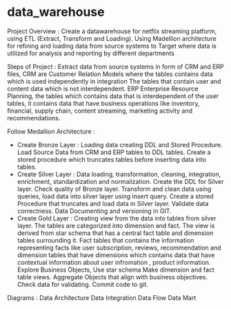 # data_warehouse

Project Overview : Create a datawarehouse for netflix streaming platform, using ETL (Extract, Transform and Loading).
Using Madellion architecture for refining and loading data from source systems to Target where data is utilized for analysis and reporting by different departments

Steps of Project :
Extract data from source systems in form of CRM and ERP files, CRM are Customer Relation Models where the tables contains data which is used independently in integration
The tables that contain user and content data which is not interdependent. ERP Enterprise Resource Planning, the tables which contains data that is interdependent of the 
user tables, it contains data that have business operations like inventory, financial, supply chain, content streaming, marketing activity and recommendations.

Follow Medallion Architecture :
- Create Bronze Layer : Loading data creating DDL and Stored Procedure.
                        Load Source Data from CRM and ERP tables to DDL tables. Create a stored procedure which truncates tables before inserting data into tables.
- Create Silver Layer : Data loading, transformation, cleaning, integration, enrichment, standardization and normalization.
                        Create the DDL for Silver layer. Check quality of Bronze layer. Transform and clean data using queries, load data into silver layer using insert query.
                        Create a stored Procedure that truncates and load data in Silver layer. Validate data correctness. Data Documenting and versioning in GIT.
- Create Gold Layer   : Creating view from the data into tables from silver layer. The tables are categorized into dimension and fact.
                        The view is derived from star schema that has a central fact table and dimension tables surrounding it. Fact tables
                        that contains the information representing facts like user subscription, reviews, recommendation and dimension tables
                        that have dimensions which contains data that have contextual information about user infromation , product information.
                        Explore Business Objects, Use star schema Make dimension and fact table views. Aggregate Objects that align with business objectives.
                        Check data for validating. Commit code to git.

Diagrams :  Data Architecture
            Data Integration
            Data Flow
            Data Mart
